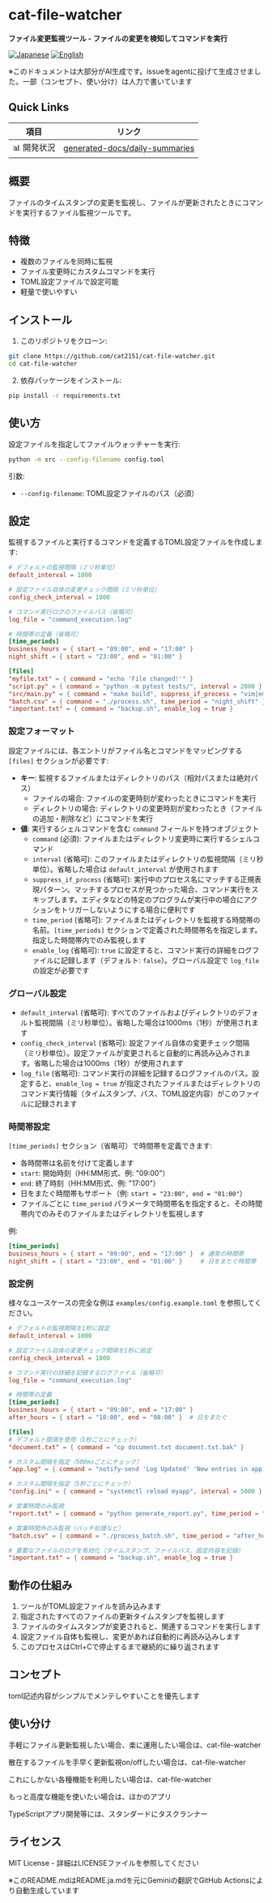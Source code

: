 # cat-file-watcher

**ファイル変更監視ツール - ファイルの変更を検知してコマンドを実行**

<p align="left">
  <a href="README.ja.md"><img src="https://img.shields.io/badge/🇯🇵-Japanese-red.svg" alt="Japanese"></a>
  <a href="README.md"><img src="https://img.shields.io/badge/🇺🇸-English-blue.svg" alt="English"></a>
</p>

※このドキュメントは大部分がAI生成です。issueをagentに投げて生成させました。一部（コンセプト、使い分け）は人力で書いています

## Quick Links
| 項目 | リンク |
|------|--------|
| 📊 開発状況 | [generated-docs/daily-summaries](generated-docs/daily-summaries) |

## 概要

ファイルのタイムスタンプの変更を監視し、ファイルが更新されたときにコマンドを実行するファイル監視ツールです。

## 特徴

- 複数のファイルを同時に監視
- ファイル変更時にカスタムコマンドを実行
- TOML設定ファイルで設定可能
- 軽量で使いやすい

## インストール

1. このリポジトリをクローン:
```bash
git clone https://github.com/cat2151/cat-file-watcher.git
cd cat-file-watcher
```

2. 依存パッケージをインストール:
```bash
pip install -r requirements.txt
```

## 使い方

設定ファイルを指定してファイルウォッチャーを実行:

```bash
python -m src --config-filename config.toml
```

引数:
- `--config-filename`: TOML設定ファイルのパス（必須）

## 設定

監視するファイルと実行するコマンドを定義するTOML設定ファイルを作成します:

```toml
# デフォルトの監視間隔（ミリ秒単位）
default_interval = 1000

# 設定ファイル自体の変更チェック間隔（ミリ秒単位）
config_check_interval = 1000

# コマンド実行ログのファイルパス（省略可）
log_file = "command_execution.log"

# 時間帯の定義（省略可）
[time_periods]
business_hours = { start = "09:00", end = "17:00" }
night_shift = { start = "23:00", end = "01:00" }

[files]
"myfile.txt" = { command = "echo 'File changed!'" }
"script.py" = { command = "python -m pytest tests/", interval = 2000 }
"src/main.py" = { command = "make build", suppress_if_process = "vim|emacs|code" }
"batch.csv" = { command = "./process.sh", time_period = "night_shift" }
"important.txt" = { command = "backup.sh", enable_log = true }
```

### 設定フォーマット

設定ファイルには、各エントリがファイル名とコマンドをマッピングする `[files]` セクションが必要です:

- **キー**: 監視するファイルまたはディレクトリのパス（相対パスまたは絶対パス）
  - ファイルの場合: ファイルの変更時刻が変わったときにコマンドを実行
  - ディレクトリの場合: ディレクトリの変更時刻が変わったとき（ファイルの追加・削除など）にコマンドを実行
- **値**: 実行するシェルコマンドを含む `command` フィールドを持つオブジェクト
  - `command` (必須): ファイルまたはディレクトリ変更時に実行するシェルコマンド
  - `interval` (省略可): このファイルまたはディレクトリの監視間隔（ミリ秒単位）。省略した場合は `default_interval` が使用されます
  - `suppress_if_process` (省略可): 実行中のプロセス名にマッチする正規表現パターン。マッチするプロセスが見つかった場合、コマンド実行をスキップします。エディタなどの特定のプログラムが実行中の場合にアクションをトリガーしないようにする場合に便利です
  - `time_period` (省略可): ファイルまたはディレクトリを監視する時間帯の名前。`[time_periods]` セクションで定義された時間帯名を指定します。指定した時間帯内でのみ監視します
  - `enable_log` (省略可): `true` に設定すると、コマンド実行の詳細をログファイルに記録します（デフォルト: `false`）。グローバル設定で `log_file` の設定が必要です

### グローバル設定

- `default_interval` (省略可): すべてのファイルおよびディレクトリのデフォルト監視間隔（ミリ秒単位）。省略した場合は1000ms（1秒）が使用されます
- `config_check_interval` (省略可): 設定ファイル自体の変更チェック間隔（ミリ秒単位）。設定ファイルが変更されると自動的に再読み込みされます。省略した場合は1000ms（1秒）が使用されます
- `log_file` (省略可): コマンド実行の詳細を記録するログファイルのパス。設定すると、`enable_log = true` が指定されたファイルまたはディレクトリのコマンド実行情報（タイムスタンプ、パス、TOML設定内容）がこのファイルに記録されます

### 時間帯設定

`[time_periods]` セクション（省略可）で時間帯を定義できます:

- 各時間帯は名前を付けて定義します
- `start`: 開始時刻（HH:MM形式、例: "09:00"）
- `end`: 終了時刻（HH:MM形式、例: "17:00"）
- 日をまたぐ時間帯もサポート（例: `start = "23:00", end = "01:00"`）
- ファイルごとに `time_period` パラメータで時間帯名を指定すると、その時間帯内でのみそのファイルまたはディレクトリを監視します

例:
```toml
[time_periods]
business_hours = { start = "09:00", end = "17:00" }  # 通常の時間帯
night_shift = { start = "23:00", end = "01:00" }     # 日をまたぐ時間帯
```

### 設定例

様々なユースケースの完全な例は `examples/config.example.toml` を参照してください。

```toml
# デフォルトの監視間隔を1秒に設定
default_interval = 1000

# 設定ファイル自体の変更チェック間隔を1秒に設定
config_check_interval = 1000

# コマンド実行の詳細を記録するログファイル（省略可）
log_file = "command_execution.log"

# 時間帯の定義
[time_periods]
business_hours = { start = "09:00", end = "17:00" }
after_hours = { start = "18:00", end = "08:00" }  # 日をまたぐ

[files]
# デフォルト間隔を使用（1秒ごとにチェック）
"document.txt" = { command = "cp document.txt document.txt.bak" }

# カスタム間隔を指定（500msごとにチェック）
"app.log" = { command = "notify-send 'Log Updated' 'New entries in app.log'", interval = 500 }

# カスタム間隔を指定（5秒ごとにチェック）
"config.ini" = { command = "systemctl reload myapp", interval = 5000 }

# 営業時間のみ監視
"report.txt" = { command = "python generate_report.py", time_period = "business_hours" }

# 営業時間外のみ監視（バッチ処理など）
"batch.csv" = { command = "./process_batch.sh", time_period = "after_hours" }

# 重要なファイルのログを有効化（タイムスタンプ、ファイルパス、設定内容を記録）
"important.txt" = { command = "backup.sh", enable_log = true }
```

## 動作の仕組み

1. ツールがTOML設定ファイルを読み込みます
2. 指定されたすべてのファイルの更新タイムスタンプを監視します
3. ファイルのタイムスタンプが変更されると、関連するコマンドを実行します
4. 設定ファイル自体も監視し、変更があれば自動的に再読み込みします
5. このプロセスはCtrl+Cで停止するまで継続的に繰り返されます

## コンセプト

toml記述内容がシンプルでメンテしやすいことを優先します

## 使い分け

手軽にファイル更新監視したい場合、楽に運用したい場合は、cat-file-watcher

散在するファイルを手早く更新監視on/offしたい場合は、cat-file-watcher

これにしかない各種機能を利用したい場合は、cat-file-watcher

もっと高度な機能を使いたい場合は、ほかのアプリ

TypeScriptアプリ開発等には、スタンダードにタスクランナー

## ライセンス

MIT License - 詳細はLICENSEファイルを参照してください

※このREADME.mdはREADME.ja.mdを元にGeminiの翻訳でGitHub Actionsにより自動生成しています
